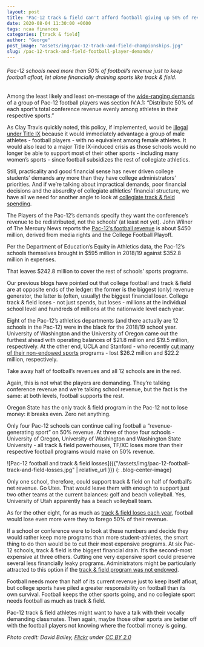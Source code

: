 ```yaml
---
layout: post
title: "Pac-12 track & field can't afford football giving up 50% of revenue"
date: 2020-08-04 11:30:00 +0600
tags: ncaa finances
categories: [track & field]
author: "George"
post_image: "assets/img/pac-12-track-and-field-championships.jpg"
slug: /pac-12-track-and-field-football-player-demands/
---
```

<h6>Pac-12 schools need more than 50% of football’s revenue just to keep football afloat, let alone financially draining sports like track & field.</h6>

Among the least likely and least on-message of the [wide-ranging demands](https://www.theplayerstribune.com/en-us/articles/pac-12-players-covid-19-statement-football-season) of a group of Pac-12 football players was section IV.A.1: “Distribute 50% of each sport’s total conference revenue evenly among athletes in their respective sports.”

As Clay Travis quickly noted, this policy, if implemented, would be [illegal under Title IX](https://twitter.com/ClayTravis/status/1289991951412944896) because it would immediately advantage a group of male athletes - football players - with no equivalent among female athletes. It would also lead to a major Title IX-induced crisis as those schools would no longer be able to support most of their other sports - including many women’s sports - since football subsidizes the rest of collegiate athletics.

Still, practicality and good financial sense has never driven college students’ demands any more than they have college administrators’ priorities. And if we’re talking about impractical demands, poor financial decisions and the absurdity of collegiate athletics’ financial structure, we have all we need for another angle to look at [collegiate track & field spending](https://nalathletics.com/blog/2020/06/11/collegiate-spending-track-and-field-governing-bodies).

The Players of the Pac-12’s demands specify they want the conference’s revenue to be redistributed, not the schools’ (at least not yet). John Wilner of The Mercury News reports the [Pac-12’s football revenue](https://www.mercurynews.com/2020/08/03/pac-12-football-players-create-unity-movement-threaten-to-boycott-five-things-to-know/) is about $450 million, derived from media rights and the College Football Playoff. 

Per the Department of Education’s Equity in Athletics data, the Pac-12’s schools themselves brought in $595 million in 2018/19 against $352.8 million in expenses.

That leaves $242.8 million to cover the rest of schools’ sports programs.

Our previous blogs have pointed out that college football and track & field are at opposite ends of the ledger: the former is the biggest (only) revenue generator, the latter is (often, usually) the biggest financial loser. College track & field loses - not just spends, but loses - millions at the individual school level and hundreds of millions at the nationwide level each year. 

Eight of the Pac-12’s athletics departments (and there actually are 12 schools in the Pac-12) were in the black for the 2018/19 school year. University of Washington and the University of Oregon came out the furthest ahead with operating balances of $21.8 million and $19.5 million, respectively. At the other end, UCLA and Stanford - who recently [cut many of their non-endowed sports](https://nalathletics.com/blog/2020/07/13/stanford-athletics-program-cuts-endowments) programs - lost $26.2 million and $22.2 million, respectively. 

Take away half of football’s revenues and all 12 schools are in the red. 

Again, this is not what the players are demanding. They’re talking conference revenue and we’re talking school revenue, but the fact is the same: at both levels, football supports the rest.

Oregon State has the only track & field program in the Pac-12 not to lose money: it breaks even. Zero net anything. 

Only four Pac-12 schools can continue calling football a “revenue-generating sport” on 50% revenue. At three of those four schools - University of Oregon, University of Washington and Washington State University - all track & field powerhouses, TF/XC loses more than their respective football programs would make on 50% revenue. 

![Pac-12 football and track & field losses]({{"/assets/img/pac-12-football-track-and-field-losses.jpg" | relative_url }})
{: .blog-center-image}

Only one school, therefore, could support track & field on half of football’s net revenue. Go Utes. That would leave them with enough to support just two other teams at the current balances: golf and beach volleyball. Yes, University of Utah apparently has a beach volleyball team.

As for the other eight, for as much as [track & field loses each year](https://nalathletics.com/blog/2020/06/11/collegiate-spending-track-and-field-governing-bodies), football would lose even more were they to forego 50% of their revenue. 

If a school or conference were to look at these numbers and decide they would rather keep more programs than more student-athletes, the smart thing to do then would be to cut their most expensive programs. At six Pac-12 schools, track & field is the biggest financial drain. It’s the second-most expensive at three others. Cutting one very expensive sport could preserve several less financially leaky programs. Administrators might be particularly attracted to this option if the [track & field program was not endowed](https://nalathletics.com/blog/2020/07/13/stanford-athletics-program-cuts-endowments). 

Football needs more than half of its current revenue just to keep itself afloat, but college sports have piled a greater responsibility on football than its own survival. Football keeps the other sports going, and no collegiate sport needs football as much as track & field.

Pac-12 track & field athletes might want to have a talk with their vocally demanding classmates. Then again, maybe those other sports are better off with the football players not knowing where the football money is going.

<em>Photo credit: David Bailey, [Flickr](https://flic.kr/p/eA8nJ6) under [CC BY 2.0](https://creativecommons.org/licenses/by/2.0/)</em>

